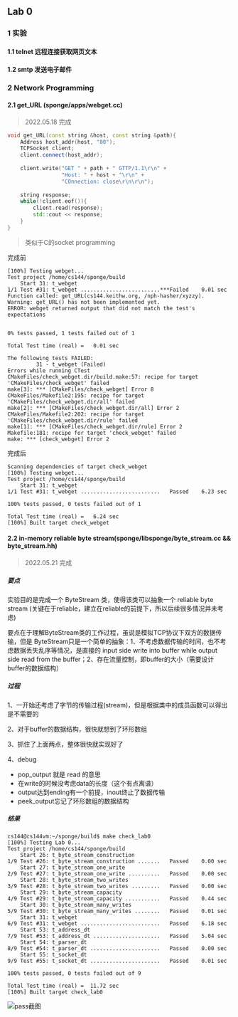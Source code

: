 ## Lab 0



### 1 实验

#### 1.1 telnet 远程连接获取网页文本

#### 1.2 smtp 发送电子邮件



### 2 Network Programming

#### 2.1 get_URL (sponge/apps/webget.cc)

> 2022.05.18 完成

```cpp
void get_URL(const string &host, const string &path){
    Address host_addr(host, "80");
    TCPSocket client;
    client.connect(host_addr);
    
    client.write("GET " + path + " GTTP/1.1\r\n" + 
                 "Host: " + host + "\r\n" + 
                 "COnnection: close\r\n\r\n");
    
    string response;
    while(!client.eof()){
        client.read(response);
        std::cout << response;
    }
}
```

> 类似于C的socket programming

完成前

```shell
[100%] Testing webget...
Test project /home/cs144/sponge/build
    Start 31: t_webget
1/1 Test #31: t_webget .........................***Failed    0.01 sec
Function called: get_URL(cs144.keithw.org, /nph-hasher/xyzzy).
Warning: get_URL() has not been implemented yet.
ERROR: webget returned output that did not match the test's expectations


0% tests passed, 1 tests failed out of 1

Total Test time (real) =   0.01 sec

The following tests FAILED:
         31 - t_webget (Failed)
Errors while running CTest
CMakeFiles/check_webget.dir/build.make:57: recipe for target 'CMakeFiles/check_webget' failed
make[3]: *** [CMakeFiles/check_webget] Error 8
CMakeFiles/Makefile2:195: recipe for target 'CMakeFiles/check_webget.dir/all' failed
make[2]: *** [CMakeFiles/check_webget.dir/all] Error 2
CMakeFiles/Makefile2:202: recipe for target 'CMakeFiles/check_webget.dir/rule' failed
make[1]: *** [CMakeFiles/check_webget.dir/rule] Error 2
Makefile:181: recipe for target 'check_webget' failed
make: *** [check_webget] Error 2
```

完成后

```shell
Scanning dependencies of target check_webget
[100%] Testing webget...
Test project /home/cs144/sponge/build
    Start 31: t_webget
1/1 Test #31: t_webget .........................   Passed    6.23 sec

100% tests passed, 0 tests failed out of 1

Total Test time (real) =   6.24 sec
[100%] Built target check_webget
```

#### 2.2 in-memory reliable byte stream(sponge/libsponge/byte_stream.cc && byte_stream.hh)

> 2022.05.21 完成

##### 要点

实验目的是完成一个 ByteStream 类，使得该类可以抽象一个 reliable byte stream (关键在于reliable，建立在reliable的前提下，所以后续很多情况并未考虑)

要点在于理解ByteStream类的工作过程，虽说是模拟TCP协议下双方的数据传输，但是 ByteStream只是一个简单的抽象：1、不考虑数据传输的时间，也不考虑数据丢失乱序等情况，是直接的 input side write into buffer while output side read from the buffer；2、存在流量控制，即buffer的大小（需要设计buffer的数据结构）

##### 过程

1、一开始还考虑了字节的传输过程(stream)，但是根据类中的成员函数可以得出是不需要的

2、对于buffer的数据结构，很快就想到了环形数组

3、抓住了上面两点，整体很快就实现好了

4、debug

- pop_output 就是 read 的意思
- 在write的时候没考虑data的长度（这个有点离谱）
- output达到ending有一个前提，inout终止了数据传输
- peek_output忘记了环形数组的数据结构

##### 结果

```shell
cs144@cs144vm:~/sponge/build$ make check_lab0
[100%] Testing Lab 0...
Test project /home/cs144/sponge/build
    Start 26: t_byte_stream_construction
1/9 Test #26: t_byte_stream_construction .......   Passed    0.00 sec
    Start 27: t_byte_stream_one_write
2/9 Test #27: t_byte_stream_one_write ..........   Passed    0.00 sec
    Start 28: t_byte_stream_two_writes
3/9 Test #28: t_byte_stream_two_writes .........   Passed    0.00 sec
    Start 29: t_byte_stream_capacity
4/9 Test #29: t_byte_stream_capacity ...........   Passed    0.44 sec
    Start 30: t_byte_stream_many_writes
5/9 Test #30: t_byte_stream_many_writes ........   Passed    0.01 sec
    Start 31: t_webget
6/9 Test #31: t_webget .........................   Passed    6.18 sec
    Start 53: t_address_dt
7/9 Test #53: t_address_dt .....................   Passed    5.04 sec
    Start 54: t_parser_dt
8/9 Test #54: t_parser_dt ......................   Passed    0.00 sec
    Start 55: t_socket_dt
9/9 Test #55: t_socket_dt ......................   Passed    0.01 sec

100% tests passed, 0 tests failed out of 9

Total Test time (real) =  11.72 sec
[100%] Built target check_lab0
```



![pass截图](C:\Users\lenovo\AppData\Roaming\Typora\typora-user-images\image-20220521185945943.png)

